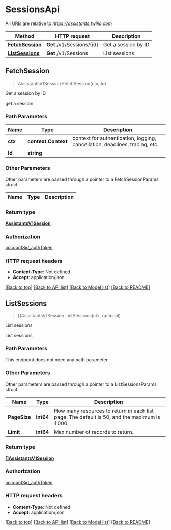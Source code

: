 # SessionsApi

All URIs are relative to *https://assistants.twilio.com*

Method | HTTP request | Description
------------- | ------------- | -------------
[**FetchSession**](SessionsApi.md#FetchSession) | **Get** /v1/Sessions/{id} | Get a session by ID
[**ListSessions**](SessionsApi.md#ListSessions) | **Get** /v1/Sessions | List sessions



## FetchSession

> AssistantsV1Session FetchSession(ctx, Id)

Get a session by ID

get a session

### Path Parameters


Name | Type | Description
------------- | ------------- | -------------
**ctx** | **context.Context** | context for authentication, logging, cancellation, deadlines, tracing, etc.
**Id** | **string** | 

### Other Parameters

Other parameters are passed through a pointer to a FetchSessionParams struct


Name | Type | Description
------------- | ------------- | -------------

### Return type

[**AssistantsV1Session**](AssistantsV1Session.md)

### Authorization

[accountSid_authToken](../README.md#accountSid_authToken)

### HTTP request headers

- **Content-Type**: Not defined
- **Accept**: application/json

[[Back to top]](#) [[Back to API list]](../README.md#documentation-for-api-endpoints)
[[Back to Model list]](../README.md#documentation-for-models)
[[Back to README]](../README.md)


## ListSessions

> []AssistantsV1Session ListSessions(ctx, optional)

List sessions

List sessions

### Path Parameters

This endpoint does not need any path parameter.

### Other Parameters

Other parameters are passed through a pointer to a ListSessionsParams struct


Name | Type | Description
------------- | ------------- | -------------
**PageSize** | **int64** | How many resources to return in each list page. The default is 50, and the maximum is 1000.
**Limit** | **int64** | Max number of records to return.

### Return type

[**[]AssistantsV1Session**](AssistantsV1Session.md)

### Authorization

[accountSid_authToken](../README.md#accountSid_authToken)

### HTTP request headers

- **Content-Type**: Not defined
- **Accept**: application/json

[[Back to top]](#) [[Back to API list]](../README.md#documentation-for-api-endpoints)
[[Back to Model list]](../README.md#documentation-for-models)
[[Back to README]](../README.md)

